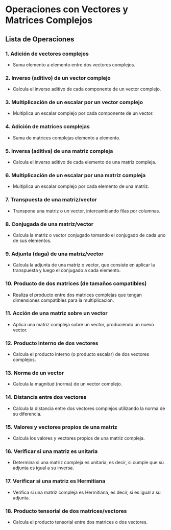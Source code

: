# Operaciones con Vectores y Matrices Complejos
## Lista de Operaciones
### 1. **Adición de vectores complejos**
   - Suma elemento a elemento entre dos vectores complejos.

### 2. **Inverso (aditivo) de un vector complejo**
   - Calcula el inverso aditivo de cada componente de un vector complejo.

### 3. **Multiplicación de un escalar por un vector complejo**
   - Multiplica un escalar complejo por cada componente de un vector.

### 4. **Adición de matrices complejas**
   - Suma de matrices complejas elemento a elemento.

### 5. **Inversa (aditiva) de una matriz compleja**
   - Calcula el inverso aditivo de cada elemento de una matriz compleja.

### 6. **Multiplicación de un escalar por una matriz compleja**
   - Multiplica un escalar complejo por cada elemento de una matriz.

### 7. **Transpuesta de una matriz/vector**
   - Transpone una matriz o un vector, intercambiando filas por columnas.

### 8. **Conjugada de una matriz/vector**
   - Calcula la matriz o vector conjugado tomando el conjugado de cada uno de sus elementos.

### 9. **Adjunta (daga) de una matriz/vector**
   - Calcula la adjunta de una matriz o vector, que consiste en aplicar la transpuesta y luego el conjugado a cada elemento.

### 10. **Producto de dos matrices (de tamaños compatibles)**
   - Realiza el producto entre dos matrices complejas que tengan dimensiones compatibles para la multiplicación.

### 11. **Acción de una matriz sobre un vector**
   - Aplica una matriz compleja sobre un vector, produciendo un nuevo vector.

### 12. **Producto interno de dos vectores**
   - Calcula el producto interno (o producto escalar) de dos vectores complejos.

### 13. **Norma de un vector**
   - Calcula la magnitud (norma) de un vector complejo.

### 14. **Distancia entre dos vectores**
   - Calcula la distancia entre dos vectores complejos utilizando la norma de su diferencia.

### 15. **Valores y vectores propios de una matriz**
   - Calcula los valores y vectores propios de una matriz compleja.

### 16. **Verificar si una matriz es unitaria**
   - Determina si una matriz compleja es unitaria, es decir, si cumple que su adjunta es igual a su inversa.

### 17. **Verificar si una matriz es Hermitiana**
   - Verifica si una matriz compleja es Hermitiana, es decir, si es igual a su adjunta.

### 18. **Producto tensorial de dos matrices/vectores**
   - Calcula el producto tensorial entre dos matrices o dos vectores.
